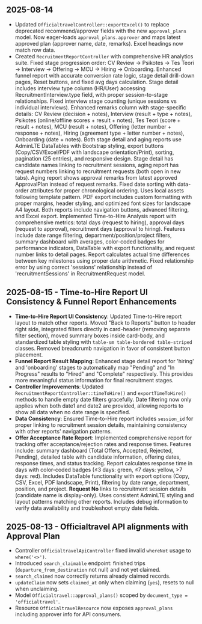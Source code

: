 ## 2025-08-14

-   Updated `OfficialtravelController::exportExcel()` to replace deprecated recommend/approver fields with the new `approval_plans` model. Now eager-loads `approval_plans.approver` and maps latest approved plan (approver name, date, remarks). Excel headings now match row data.
-   Created `RecruitmentReportController` with comprehensive HR analytics suite. Fixed stage progression order: CV Review → Psikotes → Tes Teori → Interview → Offering → MCU → Hiring → Onboarding. Enhanced funnel report with accurate conversion rate logic, stage detail drill-down pages, Reset buttons, and fixed avg days calculation. Stage detail includes interview type column (HR/User) accessing RecruitmentInterview.type field, with proper session-to-stage relationships. Fixed interview stage counting (unique sessions vs individual interviews). Enhanced remarks column with stage-specific details: CV Review (decision + notes), Interview (result + type + notes), Psikotes (online/offline scores + result + notes), Tes Teori (score + result + notes), MCU (result + notes), Offering (letter number + response + notes), Hiring (agreement type + letter number + notes), Onboarding (date + notes). Both stage detail and aging reports use AdminLTE DataTables with Bootstrap styling, export buttons (Copy/CSV/Excel/PDF with landscape orientation/Print), sorting, pagination (25 entries), and responsive design. Stage detail has candidate names linking to recruitment sessions, aging report has request numbers linking to recruitment requests (both open in new tabs). Aging report shows approval remarks from latest approved ApprovalPlan instead of request remarks. Fixed date sorting with data-order attributes for proper chronological ordering. Uses local assets following template pattern. PDF export includes custom formatting with proper margins, header styling, and optimized font sizes for landscape A4 layout. Both reports include navigation buttons, advanced filtering, and Excel export. Implemented Time-to-Hire Analysis report with comprehensive metrics: total days (request to hiring), approval days (request to approval), recruitment days (approval to hiring). Features include date range filtering, department/position/project filters, summary dashboard with averages, color-coded badges for performance indicators, DataTable with export functionality, and request number links to detail pages. Report calculates actual time differences between key milestones using proper date arithmetic. Fixed relationship error by using correct 'sessions' relationship instead of 'recruitmentSessions' in RecruitmentRequest model.

## 2025-08-15 - Time-to-Hire Report UI Consistency & Funnel Report Enhancements

-   **Time-to-Hire Report UI Consistency**: Updated Time-to-Hire report layout to match other reports. Moved "Back to Reports" button to header right side, integrated filters directly in card-header (removing separate filter section), moved summary boxes inside card-body, and standardized table styling with `table-sm table-bordered table-striped` classes. Removed breadcrumb navigation in favor of consistent button placement.
-   **Funnel Report Result Mapping**: Enhanced stage detail report for 'hiring' and 'onboarding' stages to automatically map "Pending" and "In Progress" results to "Hired" and "Complete" respectively. This provides more meaningful status information for final recruitment stages.
-   **Controller Improvements**: Updated `RecruitmentReportController::timeToHire()` and `exportTimeToHire()` methods to handle empty date filters gracefully. Date filtering now only applies when both date1 and date2 are provided, allowing reports to show all data when no date range is specified.
-   **Data Consistency**: Ensured Time-to-Hire report includes `session_id` for proper linking to recruitment session details, maintaining consistency with other reports' navigation patterns.
-   **Offer Acceptance Rate Report**: Implemented comprehensive report for tracking offer acceptance/rejection rates and response times. Features include: summary dashboard (Total Offers, Accepted, Rejected, Pending), detailed table with candidate information, offering dates, response times, and status tracking. Report calculates response time in days with color-coded badges (≤3 days: green, ≤7 days: yellow, >7 days: red). Includes DataTable functionality with export options (Copy, CSV, Excel, PDF landscape, Print), filtering by date range, department, position, and project. **Request No** links to recruitment session details (candidate name is display-only). Uses consistent AdminLTE styling and layout patterns matching other reports. Includes debug information to verify data availability and troubleshoot empty date fields.

## 2025-08-13 - Officialtravel API alignments with Approval Plan

-   Controller `OfficialtravelApiController` fixed invalid `whereNot` usage to `where('<>')`.
-   Introduced `search_claimable` endpoint: finished trips (`departure_from_destination` not null) and not yet claimed.
-   `search_claimed` now correctly returns already claimed records.
-   `updateClaim` now sets `claimed_at` only when claiming (`yes`), resets to null when unclaiming.
-   Model `Officialtravel::approval_plans()` scoped by `document_type = 'officialtravel'`.
-   Resource `OfficialtravelResource` now exposes `approval_plans` including approver info for API consumers.
